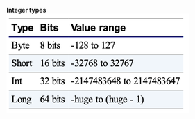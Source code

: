 **Integer types**
![Integer types](https://github.com/swlozano/HeadFirstKotlinNotes/blob/b2e96cc30a972821651488f2419ebb46efbd2c55/integer_types.png)
